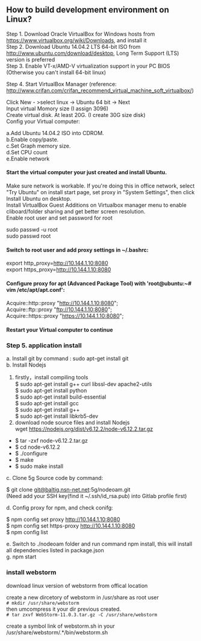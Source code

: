 ## How to build development environment on Linux?


Step 1. Download Oracle VirtualBox for Windows hosts from https://www.virtualbox.org/wiki/Downloads, and install it  
Step 2. Download Ubuntu 14.04.2 LTS 64-bit ISO from http://www.ubuntu.com/download/desktop, Long Term Support (LTS) version is preferred  
Step 3. Enable VT-x/AMD-V virtualization support in your PC BIOS (Otherwise you can't install 64-bit linux)  

Step 4. Start VirtualBox Manager (reference: http://www.crifan.com/crifan_recommend_virtual_machine_soft_virtualbox/)  


Click New - >select linux -> Ubuntu 64 bit -> Next  
Input virtual Momory size (I assign 3096)  
Create virtual disk. At least 20G. (I create 30G size disk)  
Config your Virtual computer:  


a.Add Ubuntu 14.04.2 ISO into CDROM.  
b.Enable copy/paste.  
c.Set Graph memory size.  
d.Set CPU count  
e.Enable network  


#### Start the virtual computer your just created and install Ubuntu.
Make sure network is workable. If you're doing this in office network, select "Try Ubuntu" on install start page, set proxy in "System Settings", then click Install Ubuntu on desktop.  
Install VirtualBox Guest Additions on Virtualbox manager menu to enable cliboard/folder sharing and get better screen resolution.  
Enable root user and set password for root  

sudo passwd -u root  
sudo passwd root  


#### Switch to root user and add proxy settings in ~/.bashrc:

export http_proxy=http://10.144.1.10:8080  
export https_proxy=http://10.144.1.10:8080  


#### Configure proxy for apt (Advanced Package Tool) with 'root@ubuntu:~# vim /etc/apt/apt.conf':  

Acquire::http::proxy "http://10.144.1.10:8080";  
Acquire::ftp::proxy "ftp://10.144.1.10:8080";  
Acquire::https::proxy "https://10.144.1.10:8080";  


#### Restart your Virtual computer to continue



### Step 5. application install


a. Install git by command : sudo apt-get install git  
b. Install Nodejs  

1. firstly，install compiling tools  
$ sudo apt-get install g++ curl libssl-dev apache2-utils  
$ sudo apt-get install python  
$ sudo apt-get install build-essential  
$ sudo apt-get install gcc  
$ sudo apt-get install g++  
$ sudo apt-get install libkrb5-dev  
2. download node source files and install Nodejs  
wget https://nodejs.org/dist/v6.12.2/node-v6.12.2.tar.gz  
- $ tar -zxf node-v6.12.2.tar.gz  
- $ cd node-v6.12.2  
- $ ./configure  
- $ make  
- $ sudo make install  


c. Clone 5g Source code by command:  

$ git clone git@baltig.nsn-net.net:5g/nodeoam.git  
(Need add your SSH key(find it ~/.ssh/id_rsa.pub) into Gitlab profile first)  


d. Config proxy for npm, and check conifg:  

$ npm config set proxy http://10.144.1.10:8080  
$ npm config set https-proxy http://10.144.1.10:8080  
$ npm config list


e. Switch to ./nodeoam folder and run command npm install, this will install all dependencies listed in package.json  
g. npm start  

### install webstorm
download linux version of webstorm from offical location

create a new dircetory of webstorm in /usr/share as root user  
`# mkdir /usr/share/webstorm`  
then umcompress it your dir previous created.  
`# tar zxvf WebStorm-11.0.3.tar.gz -C /usr/share/webstorm`

create a symbol link of webstorm.sh in your /usr/share/webstorm/.*/bin/webstorm.sh
